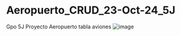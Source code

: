 # Aeropuerto_CRUD_23-Oct-24_5J
Gpo 5J Proyecto Aeropuerto tabla aviones
![image](https://github.com/user-attachments/assets/53f5c20c-3e19-4606-ad0b-22cfb23ad3bf)
